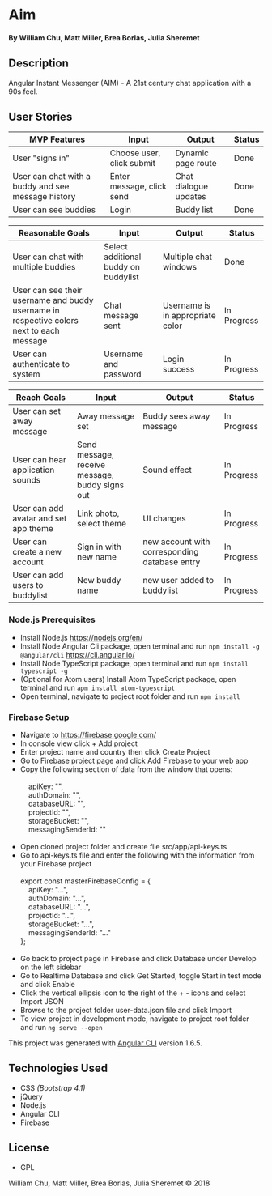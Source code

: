# Aim

#### By William Chu, Matt Miller, Brea Borlas, Julia Sheremet

## Description

Angular Instant Messenger (AIM) - A 21st century chat application with a 90s feel.

## User Stories

| MVP Features | Input | Output | Status |
| --- | --- | --- | --- |
| User "signs in" | Choose user, click submit | Dynamic page route | Done |
| User can chat with a buddy and see message history | Enter message, click send | Chat dialogue updates | Done |
| User can see buddies | Login | Buddy list | Done |


| Reasonable Goals | Input | Output | Status |
| --- | --- | --- | --- |
| User can chat with multiple buddies | Select additional buddy on buddylist | Multiple chat windows | Done |
| User can see their username and buddy username in respective colors next to each message | Chat message sent | Username is in appropriate color | In Progress |
| User can authenticate to system | Username and password | Login success | In Progress |

| Reach Goals | Input | Output | Status |
| --- | --- | --- | --- |
| User can set away message | Away message set | Buddy sees away message | In Progress |
| User can hear application sounds | Send message, receive message, buddy signs out | Sound effect | In Progress |
| User can add avatar and set app theme | Link photo, select theme | UI changes | In Progress |
| User can create a new account | Sign in with new name | new account with corresponding database entry | In Progress |
| User can add users to buddylist | New buddy name | new user added to buddylist | In Progress |

### Node.js Prerequisites
* Install Node.js https://nodejs.org/en/
* Install Node Angular Cli package, open terminal and run `npm install -g @angular/cli` https://cli.angular.io/
* Install Node TypeScript package, open terminal and run `npm install typescript -g`
* (Optional for Atom users) Install Atom TypeScript package, open terminal and run `apm install atom-typescript`
* Open terminal, navigate to project root folder and run `npm install`

### Firebase Setup
* Navigate to https://firebase.google.com/
* In console view click + Add project
* Enter project name and country then click Create Project
* Go to Firebase project page and click Add Firebase to your web app
* Copy the following section of data from the window that opens:<br><br>
  &nbsp;&nbsp;&nbsp;&nbsp;apiKey: "",<br>
  &nbsp;&nbsp;&nbsp;&nbsp;authDomain: "",<br>
  &nbsp;&nbsp;&nbsp;&nbsp;databaseURL: "",<br>
  &nbsp;&nbsp;&nbsp;&nbsp;projectId: "",<br>
  &nbsp;&nbsp;&nbsp;&nbsp;storageBucket: "",<br>
  &nbsp;&nbsp;&nbsp;&nbsp;messagingSenderId: ""<br><br>
* Open cloned project folder and create file src/app/api-keys.ts
* Go to api-keys.ts file and enter the following with the information from your Firebase project<br><br> export const masterFirebaseConfig = {<br>
  &nbsp;&nbsp;&nbsp;&nbsp;apiKey: "...",<br>
  &nbsp;&nbsp;&nbsp;&nbsp;authDomain: "...",<br>
  &nbsp;&nbsp;&nbsp;&nbsp;databaseURL: "...",<br>
  &nbsp;&nbsp;&nbsp;&nbsp;projectId: "...",<br>
  &nbsp;&nbsp;&nbsp;&nbsp;storageBucket: "...",<br>
  &nbsp;&nbsp;&nbsp;&nbsp;messagingSenderId: "..."<br>
};<br><br>
* Go back to project page in Firebase and click Database under Develop on the left sidebar
* Go to Realtime Database and click Get Started, toggle Start in test mode and click Enable
* Click the vertical ellipsis icon to the right of the + - icons and select Import JSON
* Browse to the project folder user-data.json file and click Import
* To view project in development mode, navigate to project root folder and run `ng serve --open`

This project was generated with [Angular CLI](https://github.com/angular/angular-cli) version 1.6.5.

## Technologies Used

* CSS _(Bootstrap 4.1)_
* jQuery
* Node.js
* Angular CLI
* Firebase

## License

* GPL

William Chu, Matt Miller, Brea Borlas, Julia Sheremet © 2018
